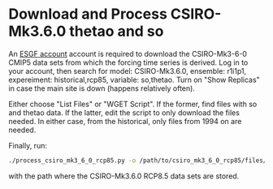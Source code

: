 Download and Process CSIRO-Mk3.6.0 thetao and so
================================================

An [ESGF account](https://esgf-node.llnl.gov/login/) account is required to
download the CSIRO-Mk3-6-0 CMIP5 data sets from which the forcing time series is
derived.  Log in to your account, then search for model: CSIRO-Mk3.6.0,
ensemble: r1i1p1, expereiment: historical,rcp85, variable: so,thetao.
Turn on "Show Replicas" in case the main site is down (happens relatively
often).

Either choose "List Files" or "WGET Script".  If the former, find files with
so and thetao data.  If the latter, edit the script to only download the files
needed.  In either case, from the historical, only files from 1994 on are
needed.

Finally, run:
```bash
./process_csiro_mk3_6_0_rcp85.py -o /path/to/csiro_mk3_6_0_rcp85/files/
```
with the path where the CSIRO-Mk3.6.0 RCP8.5 data sets are stored.

